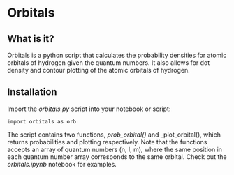 # Orbitals

## What is it?

Orbitals is a python script that calculates the probability densities for atomic orbitals of hydrogen given the quantum numbers. It also allows for dot density and contour plotting of the atomic orbitals of hydrogen.

## Installation

Import the _orbitals.py_ script into your notebook or script:

    import orbitals as orb

The script contains two functions, _prob_orbital()_ and _plot_orbital(), which returns probabilities and plotting respectively. Note that the functions accepts an array of quantum numbers (n, l, m), where the same position in each quantum number array corresponds to the same orbital. Check out the _orbitals.ipynb_ notebook for examples.